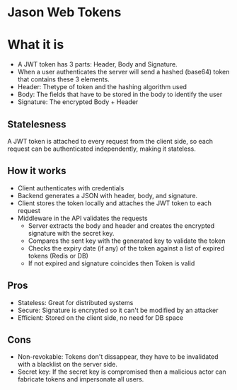 # Jason Web Tokens

# What it is
- A JWT token has 3 parts: Header, Body and Signature.
- When a user authenticates the server will send a hashed (base64) token that contains these 3 elements.
- Header: Thetype of token and the hashing algorithm used
- Body: The fields that have to be stored in the body to identify the user
- Signature: The encrypted Body + Header

## Statelesness
A JWT token is attached to every request from the client side, so each request can be authenticated independently, making it stateless.

## How it works
- Client authenticates with credentials
- Backend generates a JSON with header, body, and signature.
- Client stores the token locally and attaches the JWT token to each request
- Middleware in the API validates the requests
    - Server extracts the body and header and creates the encrypted signature with the secret key.
    - Compares the sent key with the generated key to validate the token
    - Checks the expiry date (if any) of the token against a list of expired tokens (Redis or DB)
    - If not expired and signature coincides then Token is valid

## Pros
- Stateless: Great for distributed systems
- Secure: Signature is encrypted so it can't be modified by an attacker
- Efficient: Stored on the client side, no need for DB space

## Cons
- Non-revokable: Tokens don't dissappear, they have to be invalidated with a blacklist on the server side.
- Secret key: If the secret key is compromised then a malicious actor can fabricate tokens and impersonate all users.

